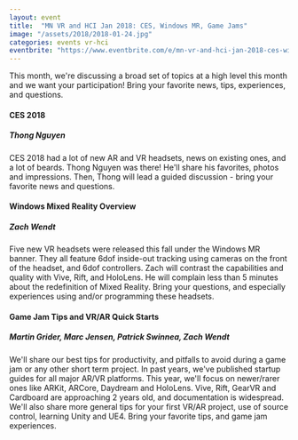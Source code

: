 ```yaml
---
layout: event
title:  "MN VR and HCI Jan 2018: CES, Windows MR, Game Jams"
image: "/assets/2018/2018-01-24.jpg"
categories: events vr-hci
eventbrite: "https://www.eventbrite.com/e/mn-vr-and-hci-jan-2018-ces-windows-mr-game-jams-tickets-42320777585?aff=ebdsoporgprofile"
---
```


This month, we're discussing a broad set of topics at a high level this month and we want your participation! Bring your favorite news, tips, experiences, and questions.

#### CES 2018
##### Thong Nguyen

CES 2018 had a lot of new AR and VR headsets, news on existing ones, and a lot of beards. Thong Nguyen was there! He'll share his favorites, photos and impressions. Then, Thong will lead a guided discussion - bring your favorite news and questions.

#### Windows Mixed Reality Overview
##### Zach Wendt

Five new VR headsets were released this fall under the Windows MR banner. They all feature 6dof inside-out tracking using cameras on the front of the headset, and 6dof controllers. Zach will contrast the capabilities and quality with Vive, Rift, and HoloLens. He will complain less than 5 minutes about the redefinition of Mixed Reality. Bring your questions, and especially experiences using and/or programming these headsets.

#### Game Jam Tips and VR/AR Quick Starts
##### Martin Grider, Marc Jensen, Patrick Swinnea, Zach Wendt

We'll share our best tips for productivity, and pitfalls to avoid during a game jam or any other short term project. In past years, we've published startup guides for all major AR/VR platforms. This year, we'll focus on newer/rarer ones like ARKit, ARCore, Daydream and HoloLens. Vive, Rift, GearVR and Cardboard are approaching 2 years old, and documentation is widespread. We'll also share more general tips for your first VR/AR project, use of source control, learning Unity and UE4. Bring your favorite tips, and game jam experiences.


